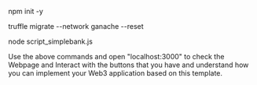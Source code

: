 npm init -y

truffle migrate --network ganache --reset

node script_simplebank.js 


Use the above commands and open "localhost:3000" to check the Webpage and Interact with the buttons that you have and understand how you can implement your Web3 application based on this template.
